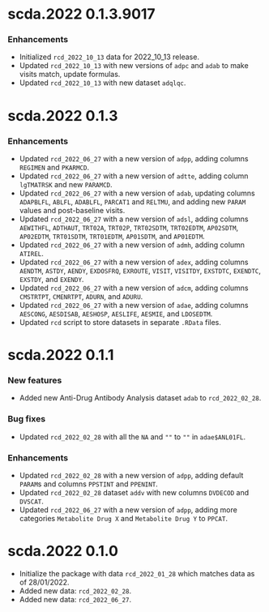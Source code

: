# scda.2022 0.1.3.9017

### Enhancements

* Initialized `rcd_2022_10_13` data for 2022_10_13 release.
* Updated `rcd_2022_10_13` with new versions of `adpc` and `adab` to make visits match, update formulas.
* Updated `rcd_2022_10_13` with new dataset `adqlqc`.

# scda.2022 0.1.3

### Enhancements

* Updated `rcd_2022_06_27` with a new version of `adpp`, adding columns `REGIMEN` and `PKARMCD`.
* Updated `rcd_2022_06_27` with a new version of `adtte`, adding column `lgTMATRSK` and new `PARAMCD`.
* Updated `rcd_2022_06_27` with a new version of `adab`, updating columns `ADAPBLFL`, `ABLFL`, `ADABLFL`, `PARCAT1` and `RELTMU`, 
  and adding new `PARAM` values and post-baseline visits.
* Updated `rcd_2022_06_27` with a new version of `adsl`, adding columns `AEWITHFL`, `ADTHAUT`, `TRT02A`, `TRT02P`, `TRT02SDTM`, 
  `TRT02EDTM`, `AP02SDTM`, `AP02EDTM`, `TRT01SDTM`, `TRT01EDTM`, `AP01SDTM`, and `AP01EDTM`.
* Updated `rcd_2022_06_27` with a new version of `admh`, adding column `ATIREL`.
* Updated `rcd_2022_06_27` with a new version of `adex`, adding columns `AENDTM`, `ASTDY`, `AENDY`, `EXDOSFRQ`, `EXROUTE`, `VISIT`, 
  `VISITDY`, `EXSTDTC`, `EXENDTC`, `EXSTDY`, and `EXENDY`.
* Updated `rcd_2022_06_27` with a new version of `adcm`, adding columns `CMSTRTPT`, `CMENRTPT`, `ADURN`, and `ADURU`.
* Updated `rcd_2022_06_27` with a new version of `adae`, adding columns `AESCONG`, `AESDISAB`, `AESHOSP`, `AESLIFE`, `AESMIE`, and `LDOSEDTM`.
* Updated `rcd` script to store datasets in separate `.RData` files.

# scda.2022 0.1.1

### New features 

* Added new Anti-Drug Antibody Analysis dataset `adab` to `rcd_2022_02_28`.
  
### Bug fixes

* Updated `rcd_2022_02_28` with all the `NA` and `""` to `""` in `adae$ANL01FL`.

### Enhancements
  
  * Updated `rcd_2022_02_28` with a new version of `adpp`, adding default `PARAM`s and columns `PPSTINT` and `PPENINT`.
  * Updated `rcd_2022_02_28` dataset `addv` with new columns `DVDECOD` and `DVSCAT`.
  * Updated `rcd_2022_06_27` with a new version of `adpp`, adding more categories `Metabolite Drug X` and `Metabolite Drug Y` to `PPCAT`.

# scda.2022 0.1.0

* Initialize the package with data `rcd_2022_01_28` which matches data as of 28/01/2022.
* Added new data: `rcd_2022_02_28`.
* Added new data: `rcd_2022_06_27`.
